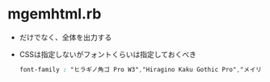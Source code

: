 # mgemhtml.rb

- <table>だけでなく、<html>全体を出力する

- CSSは指定しないがフォントくらいは指定しておくべき

```css
font-family	: "ヒラギノ角ゴ Pro W3","Hiragino Kaku Gothic Pro","メイリオ",Meiryo,"ＭＳ Ｐゴシック","MS PGothic",sans-serif;
```
